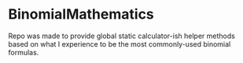 # BinomialMathematics

Repo was made to provide global static calculator-ish helper methods based on what I experience to be the most commonly-used binomial formulas.
